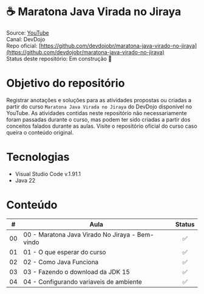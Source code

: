 <h1>☕ Maratona Java Virada no Jiraya</h1>

Source: [YouTube](https://www.youtube.com/watch?v=VKjFuX91G5Q&list=PL62G310vn6nFIsOCC0H-C2infYgwm8SWW&index=1) <br />
Canal: DevDojo <br />
Repo oficial: [https://github.com/devdojobr/maratona-java-virado-no-jiraya](https://github.com/devdojobr/maratona-java-virado-no-jiraya) <br />
Status deste repositório: Em construção 🚧


# Objetivo do repositório
Registrar anotações e soluções para as atividades propostas ou criadas a partir do curso `Maratona Java Virada no Jiraya` do DevDojo disponível no YouTube.
As atividades contidas neste repositório não necessariamente foram passadas durante o curso, mas podem ter sido criadas a partir dos conceitos falados durante as aulas. Visite o repositório oficial do curso caso queira o conteúdo original.

# Tecnologias
* Visual Studio Code v.1.91.1
* Java 22

# Conteúdo

| #  | Aula                                             |Status|
|--  |--                                                | :--: |
|00  |00 - Maratona Java Virado No Jiraya - Bem-vindo   |✅    |
|01  |01 - O que esperar do curso                       |✅    |
|02  |02 - Como Java Funciona                           |✅    |
|03  |03 - Fazendo o download da JDK 15                 |✅    |
|04  |04 - Configurando variaveis de ambiente           |✅    |
